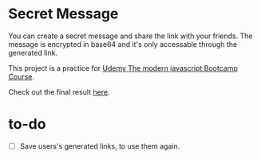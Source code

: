 # Secret Message

You can create a secret message and share the link with your friends.
The message is encrypted in base64 and it's only accessable through the generated link.

This project is a practice for [Udemy The modern javascript Bootcamp Course](https://www.udemy.com/course/javascript-beginners-complete-tutorial/).

Check out the final result [here](https://secret-message-six-flax.vercel.app/).

# to-do
- [ ] Save users's generated links, to use them again.
